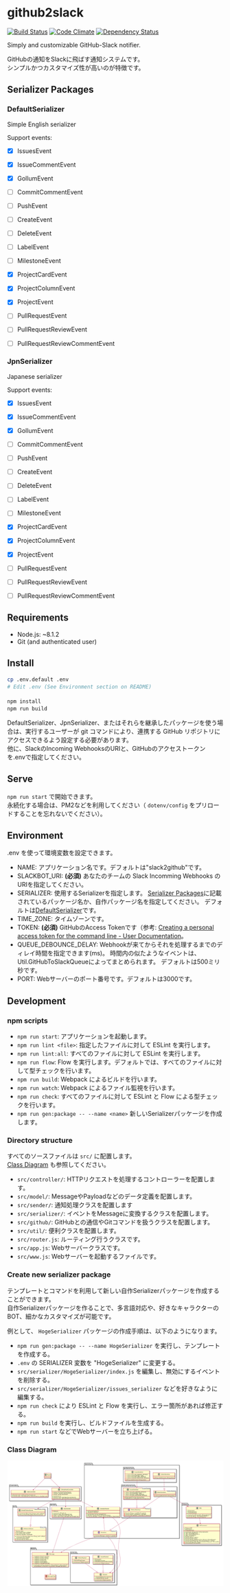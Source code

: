 # github2slack

[![Build Status](https://travis-ci.org/snakazawa/github2slack.svg?branch=master)](https://travis-ci.org/snakazawa/github2slack)
[![Code Climate](https://codeclimate.com/github/snakazawa/github2slack/badges/gpa.svg)](https://codeclimate.com/github/snakazawa/github2slack)
[![Dependency Status](https://gemnasium.com/badges/github.com/snakazawa/github2slack.svg)](https://gemnasium.com/github.com/snakazawa/github2slack)

Simply and customizable GitHub-Slack notifier. 

GitHubの通知をSlackに飛ばす通知システムです。  
シンプルかつカスタマイズ性が高いのが特徴です。


## Serializer Packages

### DefaultSerializer

Simple English serializer

Support events:

- [x] IssuesEvent
- [x] IssueCommentEvent
- [x] GollumEvent
- [ ] CommitCommentEvent
- [ ] PushEvent
- [ ] CreateEvent
- [ ] DeleteEvent
- [ ] LabelEvent
- [ ] MilestoneEvent
- [x] ProjectCardEvent
- [x] ProjectColumnEvent
- [x] ProjectEvent
- [ ] PullRequestEvent
- [ ] PullRequestReviewEvent
- [ ] PullRequestReviewCommentEvent


### JpnSerializer

Japanese serializer

Support events:

- [x] IssuesEvent
- [x] IssueCommentEvent
- [x] GollumEvent
- [ ] CommitCommentEvent
- [ ] PushEvent
- [ ] CreateEvent
- [ ] DeleteEvent
- [ ] LabelEvent
- [ ] MilestoneEvent
- [x] ProjectCardEvent
- [x] ProjectColumnEvent
- [x] ProjectEvent
- [ ] PullRequestEvent
- [ ] PullRequestReviewEvent
- [ ] PullRequestReviewCommentEvent


## Requirements

- Node.js: ~8.1.2
- Git (and authenticated user)


## Install

```bash
cp .env.default .env
# Edit .env (See Environment section on README)

npm install
npm run build
```

DefaultSerializer、JpnSerializer、またはそれらを継承したパッケージを使う場合は、実行するユーザーが git コマンドにより、連携する GitHub リポジトリにアクセスできるよう設定する必要があります。  
他に、SlackのIncoming WebhooksのURIと、GitHubのアクセストークンを.envで指定してください。


## Serve

`npm run start` で開始できます。  
永続化する場合は、PM2などを利用してください（ `dotenv/config` をプリロードすることを忘れないでください）。


## Environment

.env を使って環境変数を設定できます。

- NAME: アプリケーション名です。デフォルトは"slack2github"です。
- SLACKBOT_URI: **(必須)** あなたのチームの Slack Incomming Webhooks の URIを指定してください。
- SERIALIZER: 使用するSerializerを指定します。 
[Serializer Packages](#Serializer%20Packages)に記載されているパッケージ名か、自作パッケージ名を指定してください。
デフォルトは[DefaultSerializer](#DefaultSerializer)です。
- TIME_ZONE: タイムゾーンです。
- TOKEN: **(必須)** GitHubのAccess Tokenです（参考: [Creating a personal access token for the command line \- User Documentation](https://help.github.com/articles/creating-a-personal-access-token-for-the-command-line/)。
- QUEUE_DEBOUNCE_DELAY: Webhookが来てからそれを処理するまでのディレイ時間を指定できます(ms)。 
時間内の似たようなイベントは、Util.GitHubToSlackQueueによってまとめられます。
デフォルトは500ミリ秒です。
- PORT: Webサーバーのポート番号です。デフォルトは3000です。


## Development

### npm scripts

- `npm run start`: アプリケーションを起動します。
- `npm run lint <file>`: 指定したファイルに対して ESLint を実行します。
- `npm run lint:all`: すべてのファイルに対して ESLint を実行します。
- `npm run flow`: Flow を実行します。デフォルトでは、すべてのファイルに対して型チェックを行います。
- `npm run build`: Webpack によるビルドを行います。
- `npm run watch`: Webpack によるファイル監視を行います。
- `npm run check`: すべてのファイルに対して ESLint と Flow による型チェックを行います。
- `npm run gen:package -- --name <name>` 新しいSerializerパッケージを作成します。

### Directory structure

すべてのソースファイルは `src/` に配置します。  
[Class Diagram](#Class%20Diagram) も参照してください。

- `src/controller/`: HTTPリクエストを処理するコントローラーを配置します。
- `src/model/`: MessageやPayloadなどのデータ定義を配置します。
- `src/sender/`: 通知処理クラスを配置します
- `src/serializer/`: イベントをMessageに変換するクラスを配置します。
- `src/github/`: GitHubとの通信やGitコマンドを扱うクラスを配置します。
- `src/util/`: 便利クラスを配置します。
- `src/router.js`: ルーティング行うクラスです。
- `src/app.js`: Webサーバークラスです。
- `src/www.js`: Webサーバーを起動するファイルです。

### Create new serializer package

テンプレートとコマンドを利用して新しい自作Serializerパッケージを作成することができます。  
自作Serializerパッケージを作ることで、多言語対応や、好きなキャラクターのBOT、細かなカスタマイズが可能です。

例として、 `HogeSerializer` パッケージの作成手順は、以下のようになります。

- `npm run gen:package -- --name HogeSerializer` を実行し、テンプレートを作成する。
- `.env` の SERIALIZER 変数を "HogeSerializer" に変更する。
- `src/serializer/HogeSerializer/index.js` を編集し、無効にするイベントを削除する。
- `src/serializer/HogeSerializer/issues_serializer` などを好きなように編集する。
- `npm run check` により ESLint と Flow を実行し、エラー箇所があれば修正する。
- `npm run build` を実行し、ビルドファイルを生成する。
- `npm run start` などでWebサーバーを立ち上げる。

### Class Diagram

![Class Diagram](documents/class.png "Class Diagram")
